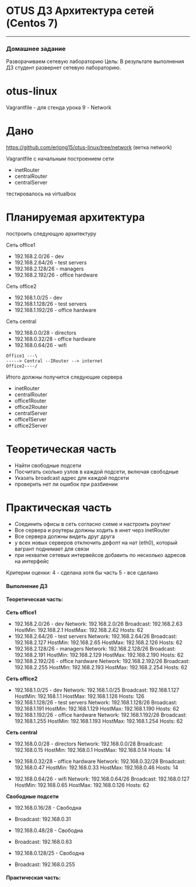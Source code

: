 # OTUS ДЗ Архитектура сетей (Centos 7)
-----------------------------------------------------------------------
### Домашнее задание

Разворачиваем сетевую лабораторию
Цель: В результате выполнения ДЗ студент развернет сетевую лабораторию.

# otus-linux
Vagrantfile - для стенда урока 9 - Network

# Дано
https://github.com/erlong15/otus-linux/tree/network
(ветка network)

Vagrantfile с начальным построением сети
- inetRouter
- centralRouter
- centralServer

тестировалось на virtualbox

# Планируемая архитектура
построить следующую архитектуру

Сеть office1
- 192.168.2.0/26 - dev
- 192.168.2.64/26 - test servers
- 192.168.2.128/26 - managers
- 192.168.2.192/26 - office hardware

Сеть office2
- 192.168.1.0/25 - dev
- 192.168.1.128/26 - test servers
- 192.168.1.192/26 - office hardware


Сеть central
- 192.168.0.0/28 - directors
- 192.168.0.32/28 - office hardware
- 192.168.0.64/26 - wifi

```
Office1 ---\
-----> Central --IRouter --> internet
Office2----/
```
Итого должны получится следующие сервера
- inetRouter
- centralRouter
- office1Router
- office2Router
- centralServer
- office1Server
- office2Server

# Теоретическая часть
- Найти свободные подсети
- Посчитать сколько узлов в каждой подсети, включая свободные
- Указать broadcast адрес для каждой подсети
- проверить нет ли ошибок при разбиении

# Практическая часть
- Соединить офисы в сеть согласно схеме и настроить роутинг
- Все сервера и роутеры должны ходить в инет черз inetRouter
- Все сервера должны видеть друг друга
- у всех новых серверов отключить дефолт на нат (eth0), который вагрант поднимает для связи
- при нехватке сетевых интервейсов добавить по несколько адресов на интерфейс

Критерии оценки: 4 - сделана хотя бы часть
5 - все сделано 

#### Выполнение ДЗ

#### Теоретическая часть:

**Сеть office1**
- 192.168.2.0/26 - dev 
Network:   192.168.2.0/26
Broadcast: 192.168.2.63
HostMin:   192.168.2.1
HostMax:   192.168.2.62
Hosts: 62
- 192.168.2.64/26 - test servers 
Network:   192.168.2.64/26
Broadcast: 192.168.2.127
HostMin:   192.168.2.65
HostMax:   192.168.2.126
Hosts: 62
- 192.168.2.128/26 - managers
Network:   192.168.2.128/26
Broadcast: 192.168.2.191
HostMin:   192.168.2.129
HostMax:   192.168.2.190
Hosts: 62
- 192.168.2.192/26 - office hardware
Network:   192.168.2.192/26
Broadcast: 192.168.2.255
HostMin:   192.168.2.193
HostMax:   192.168.2.254
Hosts: 62

**Сеть office2**
- 192.168.1.0/25 - dev 
Network:   192.168.1.0/25
Broadcast: 192.168.1.127
HostMin:   192.168.1.1
HostMax:   192.168.1.126
Hosts: 126
- 192.168.1.128/26 - test servers
Network:   192.168.1.128/26
Broadcast: 192.168.1.191
HostMin:   192.168.1.129
HostMax:   192.168.1.190
Hosts: 62
- 192.168.1.192/26 - office hardware 
Network:   192.168.1.192/26
Broadcast: 192.168.1.255
HostMin:   192.168.1.193
HostMax:   192.168.1.254
Hosts: 62

**Сеть central**
- 192.168.0.0/28 - directors 
Network:   192.168.0.0/28
Broadcast: 192.168.0.15
HostMin:   192.168.0.1
HostMax:   192.168.0.14
Hosts: 14       

- 192.168.0.32/28 - office hardware
Network:   192.168.0.32/28
Broadcast: 192.168.0.47
HostMin:   192.168.0.33
HostMax:   192.168.0.46
Hosts: 14 

- 192.168.0.64/26 - wifi
Network:   192.168.0.64/26
Broadcast: 192.168.0.127
HostMin:   192.168.0.65
HostMax:   192.168.0.126
Hosts: 62

**Свободные подсети**

- 192.168.0.16/28 - Свободна
- Broadcast: 192.168.0.31

- 192.168.0.48/28 - Свободна
- Broadcast: 192.168.0.63

- 192.168.0.128/25 - Свободна
- Broadcast: 192.168.0.255


#### Практическая часть: